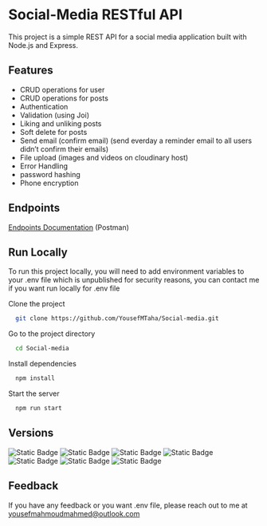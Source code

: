 
# Social-Media RESTful API

This project is a simple REST API for a social media application built with Node.js and Express. 


## Features
- CRUD operations for user
- CRUD operations for posts
- Authentication
- Validation (using Joi)
- Liking and unliking posts
- Soft delete for posts
- Send email (confirm email) (send everday a reminder email to all users didn’t confirm their emails)
- File upload (images and videos on cloudinary host)
- Error Handling
- password hashing
- Phone encryption



## Endpoints

[Endpoints Documentation](https://documenter.getpostman.com/view/25674968/2s9YJbzN4j) (Postman)


## Run Locally

To run this project locally, you will need to add environment variables to your .env file which is unpublished for security reasons, you can contact me if you want run locally for .env file

Clone the project

```bash
  git clone https://github.com/YousefMTaha/Social-media.git
```

Go to the project directory

```bash
  cd Social-media
```

Install dependencies

```bash
  npm install
```

Start the server

```bash
  npm run start
```


## Versions

<img alt="Static Badge" src="https://img.shields.io/badge/bcryptjs-2.4.3-blue"> <img alt="Static Badge" src="https://img.shields.io/badge/crypto--js-4.1.1-yellow">
<img alt="Static Badge" src="https://img.shields.io/badge/dotenv-16.3.1-yellow"> <img alt="Static Badge" src="https://img.shields.io/badge/express-4.18.2-red">
<img alt="Static Badge" src="https://img.shields.io/badge/http--status--codes-2.2.0-yellow"> <img alt="Static Badge" src="https://img.shields.io/badge/joi-17.10.1-blue">
<img alt="Static Badge" src="https://img.shields.io/badge/mongoose-7.3.1-red">



## Feedback

If you have any feedback or you want .env file, please reach out to me at yousefmahmoudmahmed@outlook.com

